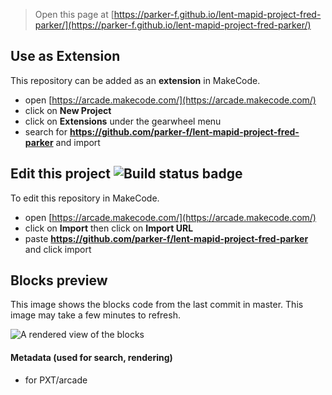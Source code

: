  


> Open this page at [https://parker-f.github.io/lent-mapid-project-fred-parker/](https://parker-f.github.io/lent-mapid-project-fred-parker/)

## Use as Extension

This repository can be added as an **extension** in MakeCode.

* open [https://arcade.makecode.com/](https://arcade.makecode.com/)
* click on **New Project**
* click on **Extensions** under the gearwheel menu
* search for **https://github.com/parker-f/lent-mapid-project-fred-parker** and import

## Edit this project ![Build status badge](https://github.com/parker-f/lent-mapid-project-fred-parker/workflows/MakeCode/badge.svg)

To edit this repository in MakeCode.

* open [https://arcade.makecode.com/](https://arcade.makecode.com/)
* click on **Import** then click on **Import URL**
* paste **https://github.com/parker-f/lent-mapid-project-fred-parker** and click import

## Blocks preview

This image shows the blocks code from the last commit in master.
This image may take a few minutes to refresh.

![A rendered view of the blocks](https://github.com/parker-f/lent-mapid-project-fred-parker/raw/master/.github/makecode/blocks.png)

#### Metadata (used for search, rendering)

* for PXT/arcade
<script src="https://makecode.com/gh-pages-embed.js"></script><script>makeCodeRender("{{ site.makecode.home_url }}", "{{ site.github.owner_name }}/{{ site.github.repository_name }}");</script>
